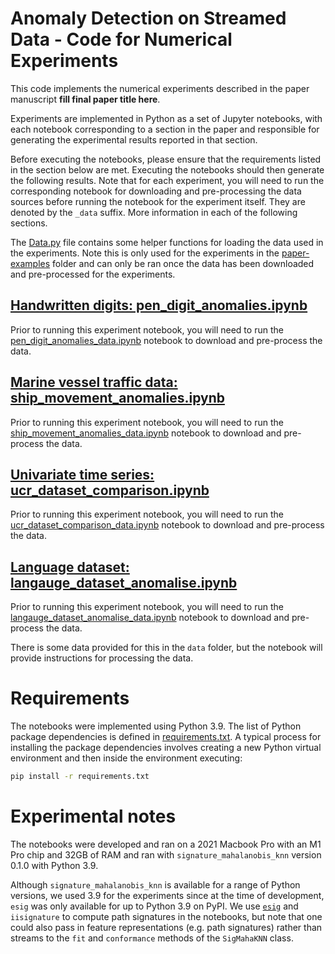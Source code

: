 # Anomaly Detection on Streamed Data - Code for Numerical Experiments

This code implements the numerical experiments described in the paper manuscript
**fill final paper title here**.

Experiments are implemented in Python as a set of Jupyter notebooks, with each
notebook corresponding to a section in the paper and responsible for generating
the experimental results reported in that section.

Before executing the notebooks, please ensure that the requirements listed in
the section below are met. Executing the notebooks should then generate the
following results. Note that for each experiment, you will need to run the
corresponding notebook for downloading and pre-processing the data sources
before running the notebook for the experiment itself. They are denoted by the
`_data` suffix. More information in each of the following sections.

The [Data.py](Data.py) file contains some helper functions for loading the data
used in the experiments. Note this is only used for the experiments in the
[paper-examples](paper-examples) folder and can only be ran once the data has
been downloaded and pre-processed for the experiments.

## [Handwritten digits: pen_digit_anomalies.ipynb](pen_digit_anomalies.ipynb)

Prior to running this experiment notebook, you will need to run the
[pen_digit_anomalies_data.ipynb](pen_digit_anomalies_data.ipynb) notebook to
download and pre-process the data.

## [Marine vessel traffic data: ship_movement_anomalies.ipynb](ship_movement_anomalies.ipynb)

Prior to running this experiment notebook, you will need to run the
[ship_movement_anomalies_data.ipynb](ship_movement_anomalies_data.ipynb)
notebook to download and pre-process the data.

## [Univariate time series: ucr_dataset_comparison.ipynb](ucr_dataset_comparison.ipynb)

Prior to running this experiment notebook, you will need to run the
[ucr_dataset_comparison_data.ipynb](ucr_dataset_comparison_data.ipynb) notebook
to download and pre-process the data.

## [Language dataset: langauge_dataset_anomalise.ipynb](langauge_dataset_anomalise.ipynb)

Prior to running this experiment notebook, you will need to run the
[langauge_dataset_anomalise_data.ipynb](langauge_dataset_anomalise_data.ipynb)
notebook to download and pre-process the data.

There is some data provided for this in the `data` folder, but the notebook will
provide instructions for processing the data.

# Requirements

The notebooks were implemented using Python 3.9. The list of Python package
dependencies is defined in [requirements.txt](requirements.txt). A typical
process for installing the package dependencies involves creating a new Python
virtual environment and then inside the environment executing:

```bash
pip install -r requirements.txt
```

# Experimental notes

The notebooks were developed and ran on a 2021 Macbook Pro with an M1 Pro chip
and 32GB of RAM and ran with `signature_mahalanobis_knn` version 0.1.0 with
Python 3.9.

Although `signature_mahalanobis_knn` is available for a range of Python
versions, we used 3.9 for the experiments since at the time of development,
`esig` was only available for up to Python 3.9 on PyPI. We use
[`esig`](https://github.com/datasig-ac-uk/esig) and `iisignature` to compute
path signatures in the notebooks, but note that one could also pass in feature
representations (e.g. path signatures) rather than streams to the `fit` and
`conformance` methods of the `SigMahaKNN` class.
